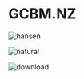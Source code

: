 # GCBM.NZ

![hansen](https://github.com/mHienp/GCBM.NZ/assets/106609690/33edb469-fc8e-450f-8e9a-6cac100eac5d)

![natural](https://github.com/mHienp/GCBM.NZ/assets/106609690/28546040-042b-40a2-827f-69687ec59624)

![download](https://github.com/mHienp/GCBM.NZ/assets/106609690/a59007cf-c808-4bd0-992b-67e7d2b6c01f)

